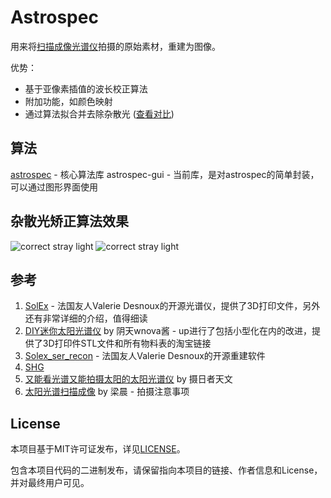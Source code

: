# Astrospec

用来将[扫描成像光谱仪](https://en.wikipedia.org/wiki/Spectroheliograph)拍摄的原始素材，重建为图像。

优势：
- 基于亚像素插值的波长校正算法
- 附加功能，如颜色映射
- 通过算法拟合并去除杂散光 ([查看对比](#杂散光矫正算法效果))

## 算法

[astrospec](https://github.com/liangchen-harold/astrospec)     - 核心算法库
astrospec-gui - 当前库，是对astrospec的简单封装，可以通过图形界面使用

## 杂散光矫正算法效果
![correct stray light](docs/2024-05-28_1306.gif)
![correct stray light](docs/2024-05-28-0549_3.gif)

## 参考
1. [SolEx](http://www.astrosurf.com/solex/sol-ex-presentation-en.html) - 法国友人Valerie Desnoux的开源光谱仪，提供了3D打印文件，另外还有非常详细的介绍，值得细读
2. [DIY迷你太阳光谱仪](https://www.bilibili.com/video/BV1um421j7co) by 阴天wnova酱 - up进行了包括小型化在内的改进，提供了3D打印件STL文件和所有物料表的淘宝链接
3. [Solex_ser_recon](https://github.com/Vdesnoux/Solex_ser_recon) - 法国友人Valerie Desnoux的开源重建软件
4. [SHG](https://github.com/thelondonsmiths/Solex_ser_recon_EN)
5. [又能看光谱又能拍摄太阳的太阳光谱仪](https://www.bilibili.com/video/BV1fw411W7HJ) by 摄日者天文
6. [太阳光谱扫描成像](https://lcsky.org/3.0/2024/05/19/spectroheliograph-1/) by 梁晨 - 拍摄注意事项

## License

本项目基于MIT许可证发布，详见[LICENSE](LICENSE)。

包含本项目代码的二进制发布，请保留指向本项目的链接、作者信息和License，并对最终用户可见。
